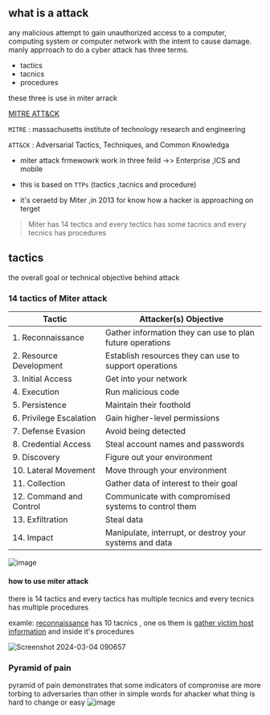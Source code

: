 ## what is a attack
any malicious attempt to gain unauthorized access to a computer, computing system or computer network with the intent to cause damage. manly apprroach to do a cyber attack
has three terms.

- tactics
- tacnics
- procedures

these three is use in miter arrack
  
 [MITRE ATT&CK](https://attack.mitre.org/)
 
`MITRE` : massachusetts institute of technology research and engineering

`ATT&CK` : Adversarial Tactics, Techniques, and Common Knowledga

- miter attack frmewowrk work in three feild ->> Enterprise ,ICS and mobile

- this is based on `TTPs` (tactics ,tacnics and procedure)

- it's ceraetd by Miter ,in 2013 for know how a hacker is approaching on terget

> Miter has 14 tectics and every tectics has some tacnics and every tecnics has procedures

## tactics
the overall goal or technical objective behind attack


### 14 tactics of Miter attack
| Tactic                | Attacker(s) Objective                                       |
|-----------------------|-------------------------------------------------------------|
| 1. Reconnaissance      | Gather information they can use to plan future operations  |
| 2. Resource Development| Establish resources they can use to support operations     |
| 3. Initial Access      | Get into your network                                      |
| 4. Execution           | Run malicious code                                         |
| 5. Persistence         | Maintain their foothold                                    |
| 6. Privilege Escalation| Gain higher-level permissions                              |
| 7. Defense Evasion     | Avoid being detected                                       |
| 8. Credential Access    | Steal account names and passwords                         |
| 9. Discovery           | Figure out your environment                                |
| 10. Lateral Movement    | Move through your environment                             |
| 11. Collection         | Gather data of interest to their goal                      |
| 12. Command and Control | Communicate with compromised systems to control them      |
| 13. Exfiltration       | Steal data                                                 |
| 14. Impact             | Manipulate, interrupt, or destroy your systems and data    |


![image](https://github.com/rishabh727/cyber-security-basics/assets/143151167/e258dd66-6ea4-4758-ab16-f0b7bf62b56a)

#### how to use miter attack 
there is 14 tactics and every tactics has multiple tecnics and every tecnics has multiple procedures

examle: [reconnaissance](https://attack.mitre.org/tactics/TA0043) has 10 tacnics , one os them is [gather victim host information](https://attack.mitre.org/techniques/T1592) and inside it's procedures

![Screenshot 2024-03-04 090657](https://github.com/rishabh727/cyber-security-basics/assets/143151167/4061ac06-0873-46c4-9eff-9003e59dd9fb)

### Pyramid of pain
pyramid of pain demonstrates that some indicators of compromise are more torbing to adversaries than other
in simple words for ahacker what thing is hard to change or easy
![image](https://github.com/rishabh727/cyber-security-basics/assets/143151167/f4443fda-0b37-45d7-9be4-f39c23a37a22)

















  

  
  

